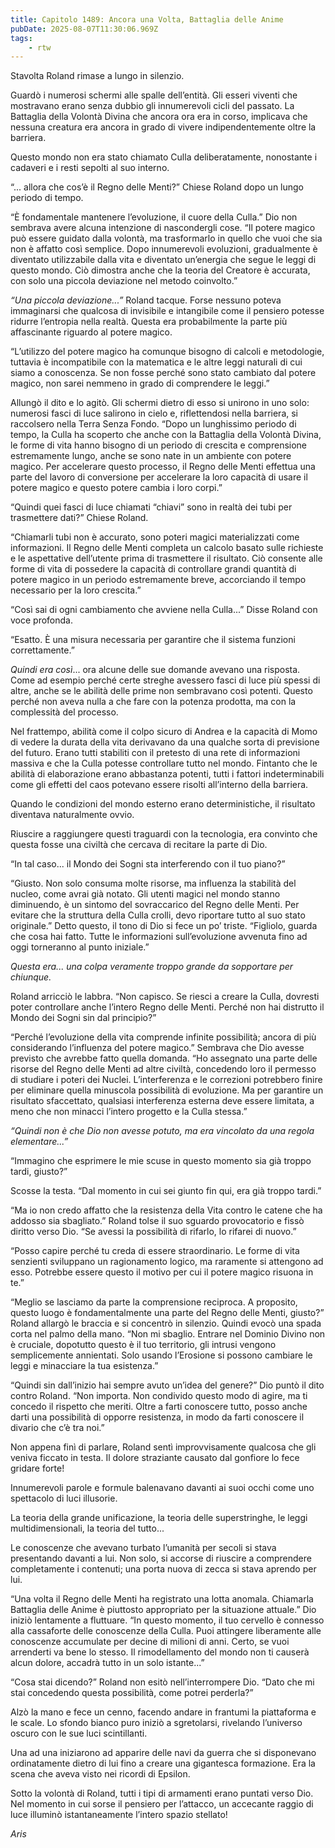 ```yaml
---
title: Capitolo 1489: Ancora una Volta, Battaglia delle Anime
pubDate: 2025-08-07T11:30:06.969Z
tags:
    - rtw
---
```



Stavolta Roland rimase a lungo in silenzio.


Guardò i numerosi schermi alle spalle dell’entità. Gli esseri viventi che mostravano erano senza dubbio gli innumerevoli cicli del passato. La Battaglia della Volontà Divina che ancora ora era in corso, implicava che nessuna creatura era ancora in grado di vivere indipendentemente oltre la barriera.


Questo mondo non era stato chiamato Culla deliberatamente, nonostante i cadaveri e i resti sepolti al suo interno.


“... allora che cos’è il Regno delle Menti?” Chiese Roland dopo un lungo periodo di tempo.


“È fondamentale mantenere l’evoluzione, il cuore della Culla.” Dio non sembrava avere alcuna intenzione di nascondergli cose. “Il potere magico può essere guidato dalla volontà, ma trasformarlo in quello che vuoi che sia non è affatto così semplice. Dopo innumerevoli evoluzioni, gradualmente è diventato utilizzabile dalla vita e diventato un’energia che segue le leggi di questo mondo. Ciò dimostra anche che la teoria del Creatore è accurata, con solo una piccola deviazione nel metodo coinvolto.”


<em>“Una piccola deviazione...”</em> Roland tacque. Forse nessuno poteva immaginarsi che qualcosa di invisibile e intangibile come il pensiero potesse ridurre l’entropia nella realtà. Questa era probabilmente la parte più affascinante riguardo al potere magico.


“L’utilizzo del potere magico ha comunque bisogno di calcoli e metodologie, tuttavia è incompatibile con la matematica e le altre leggi naturali di cui siamo a conoscenza. Se non fosse perché sono stato cambiato dal potere magico, non sarei nemmeno in grado di comprendere le leggi.”


Allungò il dito e lo agitò. Gli schermi dietro di esso si unirono in uno solo: numerosi fasci di luce salirono in cielo e, riflettendosi nella barriera, si raccolsero nella Terra Senza Fondo. “Dopo un lunghissimo periodo di tempo, la Culla ha scoperto che anche con la Battaglia della Volontà Divina, le forme di vita hanno bisogno di un periodo di crescita e comprensione estremamente lungo, anche se sono nate in un ambiente con potere magico. Per accelerare questo processo, il Regno delle Menti effettua una parte del lavoro di conversione per accelerare la loro capacità di usare il potere magico e questo potere cambia i loro corpi.”


“Quindi quei fasci di luce chiamati “chiavi” sono in realtà dei tubi per trasmettere dati?” Chiese Roland.


“Chiamarli tubi non è accurato, sono poteri magici materializzati come informazioni. Il Regno delle Menti completa un calcolo basato sulle richieste e le aspettative dell’utente prima di trasmettere il risultato. Ciò consente alle forme di vita di possedere la capacità di controllare grandi quantità di potere magico in un periodo estremamente breve, accorciando il tempo necessario per la loro crescita.”


“Così sai di ogni cambiamento che avviene nella Culla...” Disse Roland con voce profonda.


“Esatto. È una misura necessaria per garantire che il sistema funzioni correttamente.”


<em>Quindi era così</em>... ora alcune delle sue domande avevano una risposta. Come ad esempio perché certe streghe avessero fasci di luce più spessi di altre, anche se le abilità delle prime non sembravano così potenti. Questo perché non aveva nulla a che fare con la potenza prodotta, ma con la complessità del processo.


Nel frattempo, abilità come il colpo sicuro di Andrea e la capacità di Momo di vedere la durata della vita derivavano da una qualche sorta di previsione del futuro. Erano tutti stabiliti con il pretesto di una rete di informazioni massiva e che la Culla potesse controllare tutto nel mondo. Fintanto che le abilità di elaborazione erano abbastanza potenti, tutti i fattori indeterminabili come gli effetti del caos potevano essere risolti all’interno della barriera.


Quando le condizioni del mondo esterno erano deterministiche, il risultato diventava naturalmente ovvio.


Riuscire a raggiungere questi traguardi con la tecnologia, era convinto che questa fosse una civiltà che cercava di recitare la parte di Dio.


“In tal caso... il Mondo dei Sogni sta interferendo con il tuo piano?”


“Giusto. Non solo consuma molte risorse, ma influenza la stabilità del nucleo, come avrai già notato. Gli utenti magici nel mondo stanno diminuendo, è un sintomo del sovraccarico del Regno delle Menti. Per evitare che la struttura della Culla crolli, devo riportare tutto al suo stato originale.” Detto questo, il tono di Dio si fece un po’ triste. “Figliolo, guarda che cosa hai fatto. Tutte le informazioni sull’evoluzione avvenuta fino ad oggi torneranno al punto iniziale.”


<em>Questa era... una colpa veramente troppo grande da sopportare per chiunque.</em>


Roland arricciò le labbra. “Non capisco. Se riesci a creare la Culla, dovresti poter controllare anche l’intero Regno delle Menti. Perché non hai distrutto il Mondo dei Sogni sin dal principio?”


“Perché l’evoluzione della vita comprende infinite possibilità; ancora di più considerando l’influenza del potere magico.” Sembrava che Dio avesse previsto che avrebbe fatto quella domanda. “Ho assegnato una parte delle risorse del Regno delle Menti ad altre civiltà, concedendo loro il permesso di studiare i poteri dei Nuclei. L’interferenza e le correzioni potrebbero finire per eliminare quella minuscola possibilità di evoluzione. Ma per garantire un risultato sfaccettato, qualsiasi interferenza esterna deve essere limitata, a meno che non minacci l’intero progetto e la Culla stessa.”


<em>“Quindi non è che Dio non avesse potuto, ma era vincolato da una regola elementare...”</em>


“Immagino che esprimere le mie scuse in questo momento sia già troppo tardi, giusto?”


Scosse la testa. “Dal momento in cui sei giunto fin qui, era già troppo tardi.”


“Ma io non credo affatto che la resistenza della Vita contro le catene che ha addosso sia sbagliato.” Roland tolse il suo sguardo provocatorio e fissò diritto verso Dio. “Se avessi la possibilità di rifarlo, lo rifarei di nuovo.”


“Posso capire perché tu creda di essere straordinario. Le forme di vita senzienti sviluppano un ragionamento logico, ma raramente si attengono ad esso. Potrebbe essere questo il motivo per cui il potere magico risuona in te.”


“Meglio se lasciamo da parte la comprensione reciproca. A proposito, questo luogo è fondamentalmente una parte del Regno delle Menti, giusto?” Roland allargò le braccia e si concentrò in silenzio. Quindi evocò una spada corta nel palmo della mano. “Non mi sbaglio. Entrare nel Dominio Divino non è cruciale, dopotutto questo è il tuo territorio, gli intrusi vengono semplicemente annientati. Solo usando l’Erosione si possono cambiare le leggi e minacciare la tua esistenza.”


“Quindi sin dall’inizio hai sempre avuto un’idea del genere?” Dio puntò il dito contro Roland. “Non importa. Non condivido questo modo di agire, ma ti concedo il rispetto che meriti. Oltre a farti conoscere tutto, posso anche darti una possibilità di opporre resistenza, in modo da farti conoscere il divario che c’è tra noi.”


Non appena finì di parlare, Roland sentì improvvisamente qualcosa che gli veniva ficcato in testa. Il dolore straziante causato dal gonfiore lo fece gridare forte!


Innumerevoli parole e formule balenavano davanti ai suoi occhi come uno spettacolo di luci illusorie.


La teoria della grande unificazione, la teoria delle superstringhe, le leggi multidimensionali, la teoria del tutto...


Le conoscenze che avevano turbato l’umanità per secoli si stava presentando davanti a lui. Non solo, si accorse di riuscire a comprendere completamente i contenuti; una porta nuova di zecca si stava aprendo per lui.


“Una volta il Regno delle Menti ha registrato una lotta anomala. Chiamarla Battaglia delle Anime è piuttosto appropriato per la situazione attuale.” Dio iniziò lentamente a fluttuare. “In questo momento, il tuo cervello è connesso alla cassaforte delle conoscenze della Culla. Puoi attingere liberamente alle conoscenze accumulate per decine di milioni di anni. Certo, se vuoi arrenderti va bene lo stesso. Il rimodellamento del mondo non ti causerà alcun dolore, accadrà tutto in un solo istante...”


“Cosa stai dicendo?” Roland non esitò nell’interrompere Dio. “Dato che mi stai concedendo questa possibilità, come potrei perderla?”


Alzò la mano e fece un cenno, facendo andare in frantumi la piattaforma e le scale. Lo sfondo bianco puro iniziò a sgretolarsi, rivelando l’universo oscuro con le sue luci scintillanti.


Una ad una iniziarono ad apparire delle navi da guerra che si disponevano ordinatamente dietro di lui fino a creare una gigantesca formazione. Era la scena che aveva visto nei ricordi di Epsilon.


Sotto la volontà di Roland, tutti i tipi di armamenti erano puntati verso Dio. Nel momento in cui sorse il pensiero per l’attacco, un accecante raggio di luce illuminò istantaneamente l’intero spazio stellato!






<em>Aris</em>


<em> </em>
                                


                                



